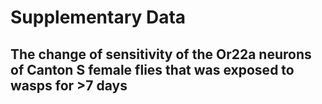 # Supplementary Data

## The change of sensitivity of the Or22a neurons of Canton S female flies that was exposed to wasps for >7 days 